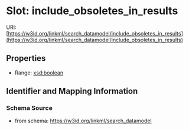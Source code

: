 # Slot: include_obsoletes_in_results

URI: [https://w3id.org/linkml/search_datamodel/include_obsoletes_in_results](https://w3id.org/linkml/search_datamodel/include_obsoletes_in_results)



<!-- no inheritance hierarchy -->


## Properties

 * Range: [xsd:boolean](http://www.w3.org/2001/XMLSchema#boolean)



## Identifier and Mapping Information







### Schema Source


* from schema: https://w3id.org/linkml/search_datamodel



